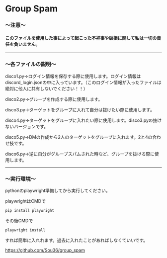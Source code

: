 # Group Spam

### ～注意～

#### このファイルを使用した事によって起こった不祥事や破損に関して私は一切の責任を負いません。

---

### ～各ファイルの説明～

disco1.py→ログイン情報を保存する際に使用します。ログイン情報はdiscord_login.jsonの中に入っています。（このログイン情報が入ったファイルは絶対に他人に共有しないでください！！）

disco2.py→グループを作成する際に使用します。

disco3.py→ターゲットをグループに入れて自分は抜けたい際に使用します。

disco4.py→ターゲットをグループに入れたい際に使用します。disco3.pyの抜けないバージョンです。

disco5.py→DMの作成から2人のターゲットをグループに入れます。2と4の合わせ技です。

disco6.py→逆に自分がグループスパムされた時など、グループを抜ける際に使用します。

---

### ～実行環境～

pythonのplaywright準備してから実行してください。

playwrightはCMDで
```cmd
pip install playwright
```

その後CMDで
```cmd
playwright install
```

すれば簡単に入れれます。過去に入れたことがあればしなくていいです。

https://github.com/Sou36/group_spam

